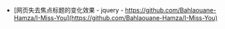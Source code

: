 - [网页失去焦点标题的变化效果 - jquery - https://github.com/Bahlaouane-Hamza/I-Miss-You](https://github.com/Bahlaouane-Hamza/I-Miss-You)
